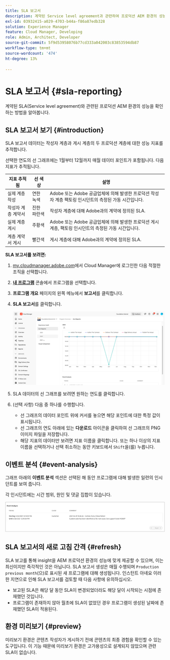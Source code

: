```yaml
---
title: SLA 보고서
description: 계약된 Service level agreement과 관련하여 프로덕션 AEM 환경의 성능을 확인하는 방법을 알아봅니다.
exl-id: 03932415-a029-4703-b44a-f86a87edb328
solution: Experience Manager
feature: Cloud Manager, Developing
role: Admin, Architect, Developer
source-git-commit: 5f9d53958076b77cd333a042003c83853594db87
workflow-type: tm+mt
source-wordcount: '474'
ht-degree: 13%

---
```



# SLA 보고서 {#sla-reporting}

계약된 SLA(Service level agreement)와 관련된 프로덕션 AEM 환경의 성능을 확인하는 방법을 알아봅니다.

## SLA 보고서 보기 {#introduction}

SLA 보고서 데이터는 작성자 계층과 게시 계층의 두 프로덕션 계층에 대한 성능 지표를 추적합니다.

선택한 연도의 선 그래프에는 1월부터 12월까지 매월 데이터 포인트가 포함됩니다. 다음 지표가 추적됩니다.

| 지표 추적됨 | 선 색상 | 설명 |
| --- | --- | --- |
| 실제 계층 작성 | 연한 녹색 | Adobe 또는 Adobe 공급업체에 의해 발생한 프로덕션 작성자 계층 팩토링 인시던트의 측정된 가동 시간입니다. |
| 작성자 계층 계약서 | 진한 파란색 | 작성자 계층에 대해 Adobe과의 계약에 정의된 SLA. |
| 실제 계층 게시 | 주황색 | Adobe 또는 Adobe 공급업체에 의해 발생한 프로덕션 게시 계층, 팩토링 인시던트의 측정된 가동 시간입니다. |
| 계층 계약서 게시 | 빨간색 | 게시 계층에 대해 Adobe과의 계약에 정의된 SLA. |

**SLA 보고서를 보려면:**

1. [my.cloudmanager.adobe.com](https://my.cloudmanager.adobe.com/)에서 Cloud Manager에 로그인한 다음 적절한 조직을 선택합니다.

1. **[내 프로그램](/help/implementing/cloud-manager/navigation.md#my-programs)** 콘솔에서 프로그램을 선택합니다.

1. **프로그램 개요** 페이지의 왼쪽 메뉴에서 **보고서**&#x200B;를 클릭합니다.

1. **SLA 보고서**&#x200B;를 클릭합니다.

   ![SLA 보고서 줄 그래프](/help/implementing/cloud-manager/reports/assets/cm-sla-report2.png)

1. SLA 데이터의 선 그래프를 보려면 원하는 연도를 클릭합니다.

1. (선택 사항) 다음 중 하나를 수행합니다.

   * 선 그래프의 데이터 포인트 위에 커서를 놓으면 해당 포인트에 대한 특정 값이 표시됩니다.
   * 선 그래프의 연도 아래에 있는 **다운로드** 아이콘을 클릭하여 선 그래프의 PNG 이미지 파일을 저장합니다.
   * 해당 지표의 데이터만 보려면 지표 이름을 클릭합니다. 또는 하나 이상의 지표 이름을 선택하거나 선택 취소하는 동안 키보드에서 `Shift`을(를) 누릅니다.

## 이벤트 분석 {#event-analysis}

그래프 아래의 **이벤트 분석** 섹션은 선택된 해 동안 프로그램에 대해 발생한 일련의 인시던트를 보여 줍니다.

각 인시던트에는 시간 범위, 원인 및 댓글 집합이 있습니다.

![이벤트 분석 예](/help/implementing/cloud-manager/reports/assets/sla-reporting-c.png)

## SLA 보고서의 새로 고침 간격 {#refresh}

SLA 보고를 통해 insight을 AEM 프로덕션 환경의 성능에 맞게 제공할 수 있으며, 이는 최신이지만 즉각적인 것은 아닙니다. SLA 보고서 생성은 매월 수행되며 `Production previous month`(으)로 표시된 새 프로그램에 대해 생성됩니다. 인스턴트 아녜요 이러한 지연으로 인해 SLA 보고서를 검토할 때 다음 사항에 유의하십시오.

* 보고된 SLA은 해당 달 동안 SLA이 변경되었더라도 해당 달이 시작되는 시점에 존재했던 것입니다.
* 프로그램이 존재하지 않아 월초에 SLA이 없었던 경우 프로그램이 생성된 날짜에 존재했던 SLA이 적용된다.

## 환경 미리보기 {#preview}

미리보기 환경은 콘텐츠 작성자가 게시하기 전에 콘텐츠의 최종 경험을 확인할 수 있는 도구입니다. 이 기능 때문에 미리보기 환경은 고가용성으로 설계되지 않았으며 관련 SLA이 없습니다.


